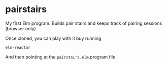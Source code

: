 pairstairs
==========

My first Elm program. Builds pair stairs and keeps track of pairing sessions (browser only)

Once cloned, you can play with it buy running

    elm-reactor

And then pointing at the `pairstairs.elm` program file
